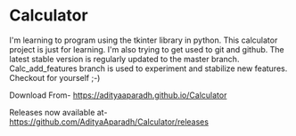 # Calculator

I'm learning to program using the tkinter library in python. This calculator project is just for learning. I'm also trying to get used to git and github. The latest stable version is regularly updated to the master branch. Calc_add_features branch is used to experiment and stabilize new features. Checkout for yourself ;-) 

Download From- https://adityaaparadh.github.io/Calculator

Releases now available at- https://github.com/AdityaAparadh/Calculator/releases
